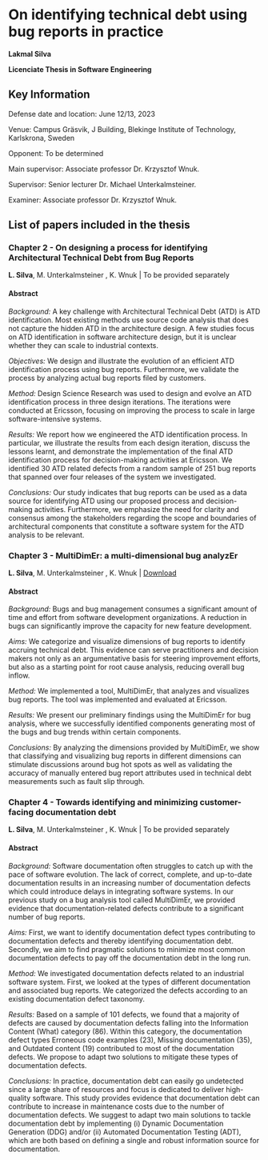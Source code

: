 
# On identifying technical debt using bug reports in practice

**Lakmal Silva**

**Licenciate Thesis in Software Engineering**

## Key Information

Defense date and location: June 12/13, 2023

Venue: Campus Gräsvik, J Building, Blekinge Institute of Technology, Karlskrona, Sweden

Opponent: To be determined

Main supervisor: Associate professor Dr. Krzysztof Wnuk.

Supervisor: Senior lecturer Dr. Michael Unterkalmsteiner.

Examiner: Associate professor Dr. Krzysztof Wnuk.

## List of papers included in the thesis

### Chapter 2 - On designing a process for identifying Architectural Technical Debt from Bug Reports
 **L. Silva**, M. Unterkalmsteiner , K. Wnuk | To be provided separately
 
#### Abstract

*Background:* A key challenge with Architectural Technical Debt (ATD) is ATD identification. Most existing methods use source code analysis that does not capture the hidden ATD in the architecture design. A few studies focus on ATD identification in software architecture design, but it is unclear whether they can scale to industrial contexts.

*Objectives:* We design and illustrate the evolution of an efficient ATD identification process using bug reports. Furthermore, we validate the process by analyzing actual bug reports filed by customers.

*Method:* Design Science Research was used to design and evolve an ATD identification process in three design iterations. The iterations were conducted at Ericsson, focusing on improving the process to scale in large software-intensive systems.

*Results:* We report how we engineered the ATD identification process. In particular, we illustrate the results from each design iteration, discuss the lessons learnt, and demonstrate the implementation of the final ATD identification process for decision-making activities at Ericsson. We identified 30 ATD related defects from a random sample of 251 bug reports that spanned over four releases of the system we investigated.

*Conclusions:* Our study indicates that bug reports can be used as a data source for identifying ATD using our proposed process and decision-making activities. Furthermore, we emphasize the need for clarity and consensus among the stakeholders regarding the scope and boundaries of architectural components that constitute a software system for the ATD analysis to be relevant.

### Chapter 3 - MultiDimEr: a multi-dimensional bug analyzEr
 **L. Silva**, M. Unterkalmsteiner , K. Wnuk | <a href="https://dl.acm.org/doi/pdf/10.1145/3524843.3528099" target="_blank">Download</a>
 
#### Abstract

*Background:* Bugs and bug management consumes a significant amount of time and effort from software development organizations. A reduction in bugs can significantly improve the capacity for new feature development.

*Aims:* We categorize and visualize dimensions of bug reports to identify accruing technical debt.  This evidence can serve practitioners and decision makers not only as an argumentative basis for steering improvement efforts, but also as a starting point for root cause analysis, reducing overall bug inflow.

*Method:* We implemented a tool, MultiDimEr, that analyzes and visualizes bug reports. The tool was implemented and evaluated at Ericsson.

*Results:* We present our preliminary findings using the MultiDimEr for bug analysis, where we successfully identified components generating most of the bugs and  bug trends within certain components.

*Conclusions:* By analyzing the dimensions provided by MultiDimEr, we show that classifying and visualizing bug reports in different dimensions can stimulate discussions around bug hot spots as well as validating the accuracy of manually entered bug report attributes used in technical debt measurements such as fault slip through.
                    
### Chapter 4 - Towards identifying and minimizing customer-facing documentation debt
**L. Silva**, M. Unterkalmsteiner , K. Wnuk | To be provided separately

#### Abstract

*Background:* Software documentation often struggles to catch up with the pace of software evolution. The lack of correct, complete, and up-to-date documentation results in an increasing number of documentation defects which could introduce delays in integrating software systems. In our previous study on a bug analysis tool called MultiDimEr, we provided evidence that documentation-related defects contribute to a significant number of bug reports.

*Aims:* First, we want to identify documentation defect types contributing to documentation defects and thereby identifying documentation debt. Secondly, we aim to find pragmatic solutions to minimize most common documentation defects to pay off the documentation debt in the long run.

*Method:* We investigated documentation defects related to an industrial software system. First, we looked at the types of different documentation and associated bug reports. We categorized the defects according to an existing documentation defect taxonomy.

*Results:* Based on a sample of 101 defects, we found that a majority of defects are caused by documentation defects falling into the Information Content (What) category (86). Within this category, the documentation defect types Erroneous code examples (23), Missing documentation (35), and Outdated content (19) contributed to most of the documentation defects. We propose to adapt two solutions to mitigate these types of documentation defects.

*Conclusions:* In practice, documentation debt can easily go undetected since a large share of resources and focus is dedicated to deliver high-quality software. This study provides evidence that documentation debt can contribute to increase in maintenance costs due to the number of documentation defects. We suggest to adapt two main solutions to tackle documentation debt by implementing (i) Dynamic Documentation Generation (DDG) and/or (ii) Automated Documentation Testing (ADT), which are both based on defining a single and robust information source for documentation.
   
